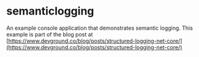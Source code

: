 # semanticlogging
An example console application that demonstrates semantic logging.
This example is part of the blog post at [https://www.devground.co/blog/posts/structured-logging-net-core/](https://www.devground.co/blog/posts/structured-logging-net-core/)
